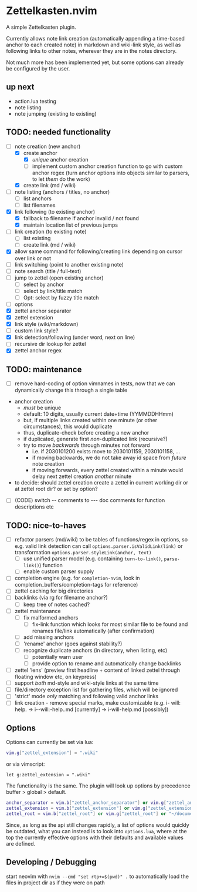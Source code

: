 # Zettelkasten.nvim

A simple Zettelkasten plugin.

Currently allows note link creation
(automatically appending a time-based anchor to each created note)
in markdown and wiki-link style, as well as following links to other notes,
wherever they are in the notes directory.

Not much more has been implemented yet,
but some options can already be configured by the user.

## up next

* action.lua testing
* note listing
* note jumping (existing to existing)

## TODO: needed functionality

* [ ] note creation (new anchor)
  * [x] create anchor
    * [x] *unique* anchor creation
    * [ ] implement custom anchor creation function to go with custom anchor regex (turn anchor options into objects similar to parsers, to let *them* do the work)
  * [x] create link (md / wiki)
* [ ] note listing (anchors / titles, no anchor)
  * [ ] list anchors
  * [ ] list filenames
* [x] link following (to existing anchor)
  * [x] fallback to filename if anchor invalid / not found
  * [x] maintain location list of previous jumps
* [ ] link creation (to existing note)
  * [ ] list existing
  * [ ] create link (md / wiki)
* [x] allow same command for following/creating link depending on cursor over link or not
* [ ] link switching (point to another existing note)
* [ ] note search (title / full-text)
* [ ] jump to zettel (open existing anchor)
  * [ ] select by anchor
  * [ ] select by link/title match
  * [ ] Opt: select by fuzzy title match
* [ ] options
 * [x] zettel anchor separator
 * [x] zettel extension
 * [x] link style (wiki/markdown)
  * [ ] custom link style?
 * [x] link detection/following (under word, next on line)
 * [ ] recursive dir lookup for zettel
 * [x] zettel anchor regex

## TODO: maintenance

* [ ] remove hard-coding of option vimnames in tests, now that we can dynamically change this through a single table

* anchor creation
  * *must* be unique
  * default: 10 digits, usually current date+time (YYMMDDHHmm)
  * but, if multiple links created within one minute (or other circumstances), this would duplicate
  * thus, duplicate-check before creating a new anchor
  * if duplicated, generate first *non*-duplicated link (recursive?)
  * try to move *backwards* through minutes not forward
    * i.e. if 2030101200 exists move to 2030101159, 2030101158, ...
    * if moving backwards, we do not take away id space from *future* note creation
    * if moving forwards, every zettel created within a minute would delay next zettel creation *another* minute
* to decide: should zettel creation create a zettel in current working dir or at zettel root dir? or set by option?

* [ ] (CODE) switch -- comments to --- doc comments for function descriptions etc

## TODO: nice-to-haves

* [ ] refactor parsers (md/wiki) to be tables of functions/regex in options, so e.g. valid link detection can call `options.parser.isValidLink(link)` or transformation `options.parser.styleLink(anchor, text)`
  * [ ] use unified parser model (e.g. containing `turn-to-link()`, `parse-link()`) function
  * [ ] enable custom parser supply
* [ ] completion engine (e.g. for `completion-nvim`, look in completion_buffers/completion-tags for reference)
* [ ] zettel caching for big directories
* [ ] backlinks (via rg for filename anchor?)
  * [ ] keep tree of notes cached?
* [ ] zettel maintenance
  * [ ] fix malformed anchors
    * [ ] fix-link function which looks for most similar file to be found and renames file/link automatically (after confirmation)
  * [ ] add missing anchors
  * [ ] 'rename' anchor (goes against stability?)
  * [ ] recognize duplicate anchors (in directory, when listing, etc)
    * [ ] potentially warn user
    * [ ] provide option to rename and automatically change backlinks
* [ ] zettel 'lens' (preview first headline + content of linked zettel through floating window etc, on keypress)
* [ ] support *both* md-style and wiki-style links at the same time
* [ ] file/directory exception list for gathering files, which will be ignored
* [ ] 'strict' mode *only* matching and following valid anchor links
* [ ] link creation - remove special marks, make customizable (e.g. i- will: help. -> i--will:-help..md [currently] -> i-will-help.md [possibly])

## Options

Options can currently be set via lua:

```lua
vim.g["zettel_extension"] = ".wiki"
```

or via vimscript:

```vim
let g:zettel_extension = ".wiki"
```

The functionality is the same. The plugin will look up options by precedence buffer > global > default.

```lua
anchor_separator = vim.b["zettel_anchor_separator"] or vim.g["zettel_anchor_separator"] or "_",
zettel_extension = vim.b["zettel_extension"] or vim.g["zettel_extension"] or ".md",
zettel_root = vim.b["zettel_root"] or vim.g["zettel_root"] or "~/documents/notes",
```

Since, as long as the api still changes rapidly,
a list of options would quickly be outdated,
what you can instead is to look into `options.lua`,
where at the top the currently effective options with their defaults and available values are defined.

## Developing / Debugging

start neovim with  `nvim --cmd "set rtp+=$(pwd)" .` to automatically load the files in project dir as if they were on path
